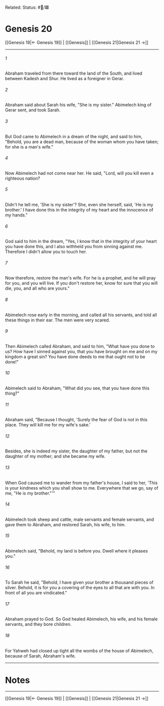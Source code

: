 Related:
Status: #📖/🟥
# Genesis 20

[[Genesis 19|← Genesis 19]] | [[Genesis]] | [[Genesis 21|Genesis 21 →]]
***



###### 1 
Abraham traveled from there toward the land of the South, and lived between Kadesh and Shur. He lived as a foreigner in Gerar. 

###### 2 
Abraham said about Sarah his wife, "She is my sister." Abimelech king of Gerar sent, and took Sarah. 

###### 3 
But God came to Abimelech in a dream of the night, and said to him, "Behold, you are a dead man, because of the woman whom you have taken; for she is a man's wife." 

###### 4 
Now Abimelech had not come near her. He said, "Lord, will you kill even a righteous nation? 

###### 5 
Didn't he tell me, 'She is my sister'? She, even she herself, said, 'He is my brother.' I have done this in the integrity of my heart and the innocence of my hands." 

###### 6 
God said to him in the dream, "Yes, I know that in the integrity of your heart you have done this, and I also withheld you from sinning against me. Therefore I didn't allow you to touch her. 

###### 7 
Now therefore, restore the man's wife. For he is a prophet, and he will pray for you, and you will live. If you don't restore her, know for sure that you will die, you, and all who are yours." 

###### 8 
Abimelech rose early in the morning, and called all his servants, and told all these things in their ear. The men were very scared. 

###### 9 
Then Abimelech called Abraham, and said to him, "What have you done to us? How have I sinned against you, that you have brought on me and on my kingdom a great sin? You have done deeds to me that ought not to be done!" 

###### 10 
Abimelech said to Abraham, "What did you see, that you have done this thing?" 

###### 11 
Abraham said, "Because I thought, 'Surely the fear of God is not in this place. They will kill me for my wife's sake.' 

###### 12 
Besides, she is indeed my sister, the daughter of my father, but not the daughter of my mother; and she became my wife. 

###### 13 
When God caused me to wander from my father's house, I said to her, 'This is your kindness which you shall show to me. Everywhere that we go, say of me, "He is my brother."'" 

###### 14 
Abimelech took sheep and cattle, male servants and female servants, and gave them to Abraham, and restored Sarah, his wife, to him. 

###### 15 
Abimelech said, "Behold, my land is before you. Dwell where it pleases you." 

###### 16 
To Sarah he said, "Behold, I have given your brother a thousand pieces of silver. Behold, it is for you a covering of the eyes to all that are with you. In front of all you are vindicated." 

###### 17 
Abraham prayed to God. So God healed Abimelech, his wife, and his female servants, and they bore children. 

###### 18 
For Yahweh had closed up tight all the wombs of the house of Abimelech, because of Sarah, Abraham's wife.

---
# Notes


***
[[Genesis 19|← Genesis 19]] | [[Genesis]] | [[Genesis 21|Genesis 21 →]]
